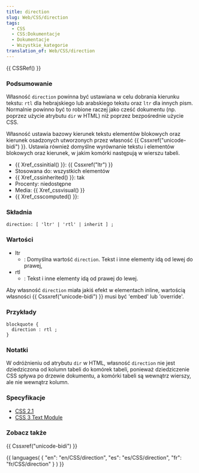```yaml
---
title: direction
slug: Web/CSS/direction
tags:
  - CSS
  - CSS:Dokumentacje
  - Dokumentacje
  - Wszystkie_kategorie
translation_of: Web/CSS/direction
---
```

{{ CSSRef() }}

### Podsumowanie

Własność `direction` powinna być ustawiana w celu dobrania kierunku tekstu: `rtl` dla hebrajskiego lub arabskiego tekstu oraz `ltr` dla innych pism. Normalnie powinno być to robione raczej jako cześć dokumentu (np. poprzez użycie atrybutu `dir` w HTML) niż poprzez bezpośrednie użycie CSS.

Własność ustawia bazowy kierunek tekstu elementów blokowych oraz kierunek osadzonych utworzonych przez własność {{ Cssxref("unicode-bidi") }}. Ustawia również domyślne wyrównanie tekstu i elementów blokowych oraz kierunek, w jakim komórki następują w wierszu tabeli.

- {{ Xref_cssinitial() }}: {{ Cssxref("ltr") }}
- Stosowana do: wszystkich elementów
- {{ Xref_cssinherited() }}: tak
- Procenty: niedostępne
- Media: {{ Xref_cssvisual() }}
- {{ Xref_csscomputed() }}:

### Składnia

    direction: [ 'ltr' | 'rtl' | inherit ] ;

### Wartości

- ltr
  - : Domyślna wartość `direction`. Tekst i inne elementy idą od lewej do prawej,
- rtl
  - : Tekst i inne elementy idą od prawej do lewej.

Aby własność `direction` miała jakiś efekt w elementach inline, wartością własności {{ Cssxref("unicode-bidi") }} musi być 'embed' lub 'override'.

### Przykłady

    blockquote {
      direction : rtl ;
    }

### Notatki

W odróżnieniu od atrybutu `dir` w HTML, własność `direction` nie jest dziedziczona od kolumn tabeli do komórek tabeli, ponieważ dziedziczenie CSS spływa po drzewie dokumentu, a komórki tabeli są wewnątrz wierszy, ale nie wewnątrz kolumn.

### Specyfikacje

- [CSS 2.1](http://www.w3.org/TR/CSS21/visuren.html#direction)
- [CSS 3 Text Module](http://www.w3.org/TR/2003/CR-css3-text-20030514/#direction)

### Zobacz także

{{ Cssxref("unicode-bidi") }}

{{ languages( { "en": "en/CSS/direction", "es": "es/CSS/direction", "fr": "fr/CSS/direction" } ) }}
